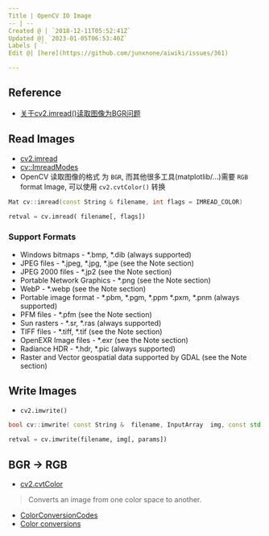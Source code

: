 ```yaml
---
Title | OpenCV IO Image
-- | --
Created @ | `2018-12-11T05:52:41Z`
Updated @| `2023-01-05T06:53:40Z`
Labels | ``
Edit @| [here](https://github.com/junxnone/aiwiki/issues/361)

---
```

## Reference
- [关于cv2.imread()读取图像为BGR问题](https://blog.csdn.net/liu13364876993/article/details/79867061)

## Read Images
- [cv2.imread](https://docs.opencv.org/3.4.3/d4/da8/group__imgcodecs.html#ga288b8b3da0892bd651fce07b3bbd3a56)
- [cv::ImreadModes](https://docs.opencv.org/4.0.1/d4/da8/group__imgcodecs.html#ga61d9b0126a3e57d9277ac48327799c80)
- OpenCV 读取图像的格式 为 `BGR`, 而其他很多工具(matplotlib/...)需要 `RGB` format Image, 可以使用 `cv2.cvtColor()` 转换

```cpp
Mat cv::imread(const String & filename, int flags = IMREAD_COLOR)	
```
```python
retval = cv.imread( filename[, flags])
```


### Support Formats

- Windows bitmaps - *.bmp, *.dib (always supported)
- JPEG files - *.jpeg, *.jpg, *.jpe (see the Note section)
- JPEG 2000 files - *.jp2 (see the Note section)
- Portable Network Graphics - *.png (see the Note section)
- WebP - *.webp (see the Note section)
- Portable image format - *.pbm, *.pgm, *.ppm *.pxm, *.pnm (always supported)
- PFM files - *.pfm (see the Note section)
- Sun rasters - *.sr, *.ras (always supported)
- TIFF files - *.tiff, *.tif (see the Note section)
- OpenEXR Image files - *.exr (see the Note section)
- Radiance HDR - *.hdr, *.pic (always supported)
- Raster and Vector geospatial data supported by GDAL (see the Note section)

## Write Images

- `cv2.imwrite()`

```cpp
bool cv::imwrite( const String &  filename, InputArray 	img, const std::vector< int > &  params = std::vector< int >() )
```
```python
retval = cv.imwrite(filename, img[, params])
```


## BGR -> RGB

-  [ cv2.cvtColor](https://docs.opencv.org/3.4.3/d7/d1b/group__imgproc__misc.html#ga397ae87e1288a81d2363b61574eb8cab)
> Converts an image from one color space to another.  

- [ColorConversionCodes](https://docs.opencv.org/3.4.3/d7/d1b/group__imgproc__misc.html#ga4e0972be5de079fed4e3a10e24ef5ef0)
- [Color conversions](https://docs.opencv.org/3.4.3/de/d25/imgproc_color_conversions.html)

